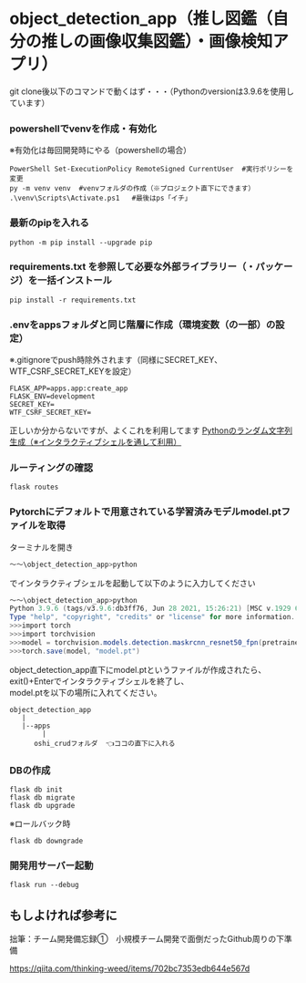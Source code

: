 # object_detection_app（推し図鑑（自分の推しの画像収集図鑑）・画像検知アプリ）

git clone後以下のコマンドで動くはず・・・（Pythonのversionは3.9.6を使用しています）

<h3>powershellでvenvを作成・有効化</h3>

※有効化は毎回開発時にやる（powershellの場合）

```
PowerShell Set-ExecutionPolicy RemoteSigned CurrentUser  #実行ポリシーを変更
py -m venv venv  #venvフォルダの作成（※プロジェクト直下にできます）
.\venv\Scripts\Activate.ps1   #最後はps「イチ」
```

<h3>最新のpipを入れる</h3>

```
python -m pip install --upgrade pip
```
<h3>requirements.txt を参照して必要な外部ライブラリー（・パッケージ）を一括インストール</h3>

```
pip install -r requirements.txt
```

<h3>.envをappsフォルダと同じ階層に作成（環境変数（の一部）の設定）</h3>

※.gitignoreでpush時除外されます（同様にSECRET_KEY、WTF_CSRF_SECRET_KEYを設定）

```.env
FLASK_APP=apps.app:create_app
FLASK_ENV=development
SECRET_KEY=
WTF_CSRF_SECRET_KEY=
```

正しいか分からないですが、よくこれを利用してます
<a href="https://qiita.com/Scstechr/items/c3b2eb291f7c5b81902a">Pythonのランダム文字列生成（※インタラクティブシェルを通して利用）</a>

<h3>ルーティングの確認</h3>

```
flask routes
```

<h3>Pytorchにデフォルトで用意されている学習済みモデルmodel.ptファイルを取得</h3>
ターミナルを開き

```powershell
～～\object_detection_app>python
```
でインタラクティブシェルを起動して以下のように入力してください

```powershell
～～\object_detection_app>python
Python 3.9.6 (tags/v3.9.6:db3ff76, Jun 28 2021, 15:26:21) [MSC v.1929 64 bit (AMD64)] on win32　　　👈メッセージが出てきます
Type "help", "copyright", "credits" or "license" for more information.　　　　　　　　　　　　　　　　　※最後exit()+Enterで終了
>>>import torch
>>>import torchvision
>>>model = torchvision.models.detection.maskrcnn_resnet50_fpn(pretrained=True)
>>>torch.save(model, "model.pt")
```
object_detection_app直下にmodel.ptというファイルが作成されたら、exit()+Enterでインタラクティブシェルを終了し、<br>
model.ptを以下の場所に入れてください。

```
object_detection_app
   |
   |--apps
        |
      oshi_crudフォルダ  👈ココの直下に入れる
```

<h3>DBの作成</h3>

```
flask db init
flask db migrate
flask db upgrade
```
※ロールバック時

```
flask db downgrade
```


<h3>開発用サーバー起動</h3>

```
flask run --debug
```

<h2>もしよければ参考に</h2>

拙筆：チーム開発備忘録①　小規模チーム開発で面倒だったGithub周りの下準備

https://qiita.com/thinking-weed/items/702bc7353edb644e567d
